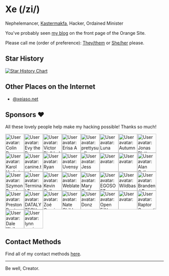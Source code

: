# Xe (/zi/)

Nephelemancer, [Kastermakfa](https://xeiaso.net/blog/practical-kasmakfa-2019-04-21), Hacker, Ordained Minister

You've probably seen [my blog](https://xeiaso.net/blog) on the front page of the Orange Site.

Please call me (order of preference): [They/them](http://pronouns.within.lgbt/they) or [She/her](http://pronouns.within.lgbt/she) please.

## Star History

[![Star History Chart](https://api.star-history.com/svg?repos=Xe/site,Xe/x,Xe/when-then-zen,Xe/xess&type=Timeline)](https://star-history.com/#Xe/site&Xe/waifud&Xe/x&Xe/when-then-zen&Xe/xess&TecharoHQ/anubis&Timeline)

## Other Places on the Internet

- [@xeiaso.net](https://bsky.app/profile/xeiaso.net)

## Sponsors ❤️

All these lovely people help make my hacking possible! Thanks so much!

<!-- sponsors --><a href="https://github.com/colindean"><img src="https:&#x2F;&#x2F;github.com&#x2F;colindean.png" width="60px" alt="User avatar: Colin Dean" /></a><a href="https://github.com/evysgarden"><img src="https:&#x2F;&#x2F;github.com&#x2F;evysgarden.png" width="60px" alt="User avatar: Evy the Demon" /></a><a href="https://github.com/victorb"><img src="https:&#x2F;&#x2F;github.com&#x2F;victorb.png" width="60px" alt="User avatar: Victor Bjelkholm" /></a><a href="https://github.com/Erisa"><img src="https:&#x2F;&#x2F;github.com&#x2F;Erisa.png" width="60px" alt="User avatar: Erisa A" /></a><a href="https://github.com/prettysunflower"><img src="https:&#x2F;&#x2F;github.com&#x2F;prettysunflower.png" width="60px" alt="User avatar: prettysunflower" /></a><a href="https://github.com/LunNova"><img src="https:&#x2F;&#x2F;github.com&#x2F;LunNova.png" width="60px" alt="User avatar: Luna" /></a><a href="https://github.com/autumn-mck"><img src="https:&#x2F;&#x2F;github.com&#x2F;autumn-mck.png" width="60px" alt="User avatar: Autumn" /></a><a href="https://github.com/jplatte"><img src="https:&#x2F;&#x2F;github.com&#x2F;jplatte.png" width="60px" alt="User avatar: Jonas Platte" /></a><a href="https://github.com/karolherbst"><img src="https:&#x2F;&#x2F;github.com&#x2F;karolherbst.png" width="60px" alt="User avatar: Karol Herbst" /></a><a href="https://github.com/caninetools"><img src="https:&#x2F;&#x2F;github.com&#x2F;caninetools.png" width="60px" alt="User avatar: canine.tools" /></a><a href="https://github.com/RyanSquared"><img src="https:&#x2F;&#x2F;github.com&#x2F;RyanSquared.png" width="60px" alt="User avatar: Ryan" /></a><a href="https://github.com/uvensys"><img src="https:&#x2F;&#x2F;github.com&#x2F;uvensys.png" width="60px" alt="User avatar: Uvensys" /></a><a href="https://github.com/Jesssullivan"><img src="https:&#x2F;&#x2F;github.com&#x2F;Jesssullivan.png" width="60px" alt="User avatar: Jess" /></a><a href="https://github.com/louis-roessler"><img src="https:&#x2F;&#x2F;github.com&#x2F;louis-roessler.png" width="60px" alt="User avatar: " /></a><a href="https://github.com/vipervire"><img src="https:&#x2F;&#x2F;github.com&#x2F;vipervire.png" width="60px" alt="User avatar: " /></a><a href="https://github.com/alanorth"><img src="https:&#x2F;&#x2F;github.com&#x2F;alanorth.png" width="60px" alt="User avatar: Alan Orth" /></a><a href="https://github.com/owiecc"><img src="https:&#x2F;&#x2F;github.com&#x2F;owiecc.png" width="60px" alt="User avatar: Szymon Bęczkowski" /></a><a href="https://github.com/terminaltrove"><img src="https:&#x2F;&#x2F;github.com&#x2F;terminaltrove.png" width="60px" alt="User avatar: Terminal Trove" /></a><a href="https://github.com/kcollasarundell"><img src="https:&#x2F;&#x2F;github.com&#x2F;kcollasarundell.png" width="60px" alt="User avatar: Kevin Collas-Arundell" /></a><a href="https://github.com/WeblateOrg"><img src="https:&#x2F;&#x2F;github.com&#x2F;WeblateOrg.png" width="60px" alt="User avatar: Weblate" /></a><a href="https://github.com/marysaka"><img src="https:&#x2F;&#x2F;github.com&#x2F;marysaka.png" width="60px" alt="User avatar: Mary Guillemard" /></a><a href="https://github.com/egosoftgmbh"><img src="https:&#x2F;&#x2F;github.com&#x2F;egosoftgmbh.png" width="60px" alt="User avatar: EGOSOFT GmbH" /></a><a href="https://github.com/wildbasehq"><img src="https:&#x2F;&#x2F;github.com&#x2F;wildbasehq.png" width="60px" alt="User avatar: Wildbase" /></a><a href="https://github.com/zephyrtronium"><img src="https:&#x2F;&#x2F;github.com&#x2F;zephyrtronium.png" width="60px" alt="User avatar: Branden J Brown" /></a><a href="https://github.com/Preskton"><img src="https:&#x2F;&#x2F;github.com&#x2F;Preskton.png" width="60px" alt="User avatar: Preston Doster" /></a><a href="https://github.com/datalytech"><img src="https:&#x2F;&#x2F;github.com&#x2F;datalytech.png" width="60px" alt="User avatar: DATALY TECH" /></a><a href="https://github.com/zoeisnowooze"><img src="https:&#x2F;&#x2F;github.com&#x2F;zoeisnowooze.png" width="60px" alt="User avatar: Zoé Cassiopée Gauthier" /></a><a href="https://github.com/natebc"><img src="https:&#x2F;&#x2F;github.com&#x2F;natebc.png" width="60px" alt="User avatar: Nate Childers" /></a><a href="https://github.com/yangdongstation"><img src="https:&#x2F;&#x2F;github.com&#x2F;yangdongstation.png" width="60px" alt="User avatar: Donz" /></a><a href="https://github.com/openfifth"><img src="https:&#x2F;&#x2F;github.com&#x2F;openfifth.png" width="60px" alt="User avatar: Open Fifth" /></a><a href="https://github.com/jonmz"><img src="https:&#x2F;&#x2F;github.com&#x2F;jonmz.png" width="60px" alt="User avatar: " /></a><a href="https://github.com/Raptor-Computing-Systems"><img src="https:&#x2F;&#x2F;github.com&#x2F;Raptor-Computing-Systems.png" width="60px" alt="User avatar: Raptor Computing Systems" /></a><a href="https://github.com/graphitemaster"><img src="https:&#x2F;&#x2F;github.com&#x2F;graphitemaster.png" width="60px" alt="User avatar: Dale Weiler" /></a><a href="https://github.com/lynnpepin"><img src="https:&#x2F;&#x2F;github.com&#x2F;lynnpepin.png" width="60px" alt="User avatar: lynn pepin" /></a><!-- sponsors -->

## Contact Methods

Find all of my contact methods [here](https://xeiaso.net/contact).

---

Be well, Creator.
